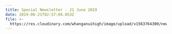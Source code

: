 ```yaml
---
title: Special Newsletter - 21 June 2019
date: 2019-06-21T02:57:04.053Z
file: >-
  https://res.cloudinary.com/whanganuihigh/image/upload/v1563764300/newsletters/Special_Newsletter_21.06.19.pdf
---
```



